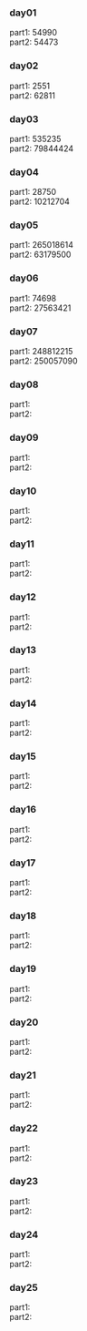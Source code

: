 ### day01
part1: 54990    
part2: 54473    
### day02
part1: 2551     
part2: 62811    
### day03
part1: 535235     
part2: 79844424    
### day04
part1: 28750     
part2: 10212704     
### day05
part1: 265018614     
part2: 63179500    
### day06
part1: 74698      
part2: 27563421    
### day07
part1: 248812215     
part2: 250057090    
### day08
part1:      
part2:     
### day09
part1:      
part2:     
### day10
part1:      
part2:     
### day11
part1:      
part2:     
### day12
part1:      
part2:     
### day13
part1:      
part2:     
### day14
part1:      
part2:     
### day15
part1:      
part2:     
### day16
part1:      
part2:     
### day17
part1:      
part2:     
### day18
part1:      
part2:     
### day19
part1:      
part2:     
### day20
part1:      
part2:     
### day21
part1:      
part2:     
### day22
part1:      
part2:     
### day23
part1:      
part2:     
### day24
part1:      
part2:     
### day25
part1:      
part2:     
